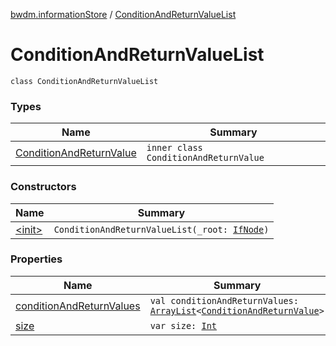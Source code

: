 [bwdm.informationStore](../index.md) / [ConditionAndReturnValueList](./index.md)

# ConditionAndReturnValueList

`class ConditionAndReturnValueList`

### Types

| Name | Summary |
|---|---|
| [ConditionAndReturnValue](-condition-and-return-value/index.md) | `inner class ConditionAndReturnValue` |

### Constructors

| Name | Summary |
|---|---|
| [&lt;init&gt;](-init-.md) | `ConditionAndReturnValueList(_root: `[`IfNode`](../-if-node/index.md)`)` |

### Properties

| Name | Summary |
|---|---|
| [conditionAndReturnValues](condition-and-return-values.md) | `val conditionAndReturnValues: `[`ArrayList`](http://docs.oracle.com/javase/6/docs/api/java/util/ArrayList.html)`<`[`ConditionAndReturnValue`](-condition-and-return-value/index.md)`>` |
| [size](size.md) | `var size: `[`Int`](https://kotlinlang.org/api/latest/jvm/stdlib/kotlin/-int/index.html) |
